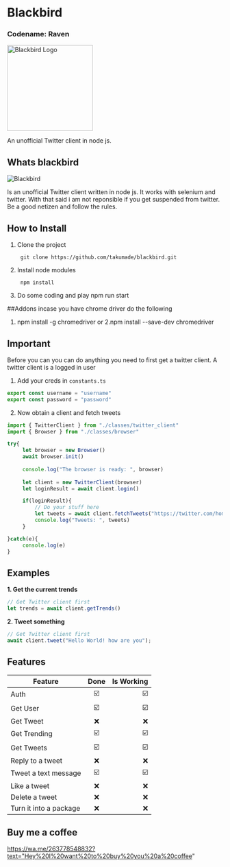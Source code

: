 # Blackbird
### Codename: Raven

<img src="./images/logo.png" width="200" alt="Blackbird Logo">

An unofficial Twitter client in node js.

## Whats blackbird

![Blackbird](./images/usecase.jpg)

Is an unofficial Twitter client written in node js. It works with selenium and twitter. With that said i am not reponsible if you get suspended from twitter. Be a good netizen and follow the rules.

## How to Install
1. Clone the project

        git clone https://github.com/takumade/blackbird.git

2. Install node modules

        npm install

3. Do some coding and play
        npm run start
        
 ##Addons
 incase you have chrome driver do the following
 
 1. npm install -g chromedriver
 or
 2.npm install --save-dev chromedriver 

## Important

Before you can you can do anything you need to first get a twitter client. A twitter client is a logged in user

1. Add your creds in `constants.ts`
```js
export const username = "username"
export const password = "password"
```

2. Now obtain a client and fetch tweets

```js
import { TwitterClient } from "./classes/twitter_client"
import { Browser } from "./classes/browser"

try{
     let browser = new Browser()
     await browser.init()
            
     console.log("The browser is ready: ", browser)
        
     let client = new TwitterClient(browser)
     let loginResult = await client.login()

     if(loginResult){
         // Do your stuff here
         let tweets = await client.fetchTweets("https://twitter.com/home", 10)
         console.log("Tweets: ", tweets)
     }

}catch(e){
     console.log(e)
}
```

## Examples

**1. Get the current trends**

```js
// Get Twitter client first
let trends = await client.getTrends()        
```

**2. Tweet something**
```js
// Get Twitter client first
await client.tweet("Hello World! how are you");
```


## Features

| Feature   |     Done      |  Is Working |
|----------|:-------------:|------:|
| Auth |  :ballot_box_with_check:| :ballot_box_with_check: |
| Get User |    :ballot_box_with_check:   |   :ballot_box_with_check: |
| Get Tweet |    :x:   |   :x: |
| Get Trending |   :ballot_box_with_check:  |   :ballot_box_with_check: |
| Get Tweets |    :ballot_box_with_check:   |   :ballot_box_with_check: |
| Reply to a tweet |    :x:   |   :x: |
| Tweet a text message |    :ballot_box_with_check:   |   :ballot_box_with_check: |
| Like a tweet |    :x:   |   :x: |
| Delete a tweet |    :x:   |   :x: |
| Turn it into a package |    :x:   |   :x: |
    
## Buy me a coffee

https://wa.me/263778548832?text="Hey%20I%20want%20to%20buy%20you%20a%20coffee"

